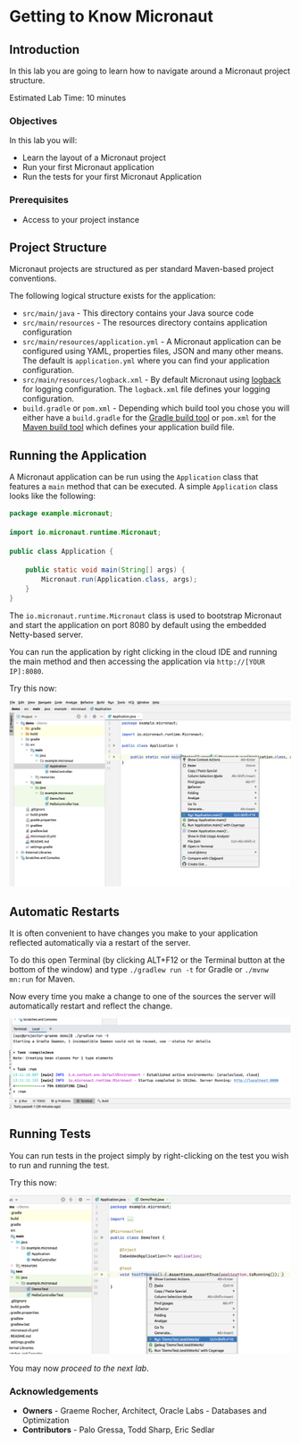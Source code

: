 # Getting to Know Micronaut

## Introduction
In this lab you are going to learn how to navigate around a Micronaut project structure.

Estimated Lab Time: 10 minutes

### Objectives

In this lab you will:
* Learn the layout of a Micronaut project
* Run your first Micronaut application
* Run the tests for your first Micronaut Application

### Prerequisites
- Access to your project instance


## Project Structure
Micronaut projects are structured as per standard Maven-based project conventions.

The following logical structure exists for the application:

* `src/main/java` - This directory contains your Java source code
* `src/main/resources` - The resources directory contains application configuration 
* `src/main/resources/application.yml` - A Micronaut application can be configured using YAML, properties files, JSON and many other means. The default is `application.yml` where you can find your application configuration.
* `src/main/resources/logback.xml` - By default Micronaut using [logback](http://logback.qos.ch) for logging configuration. The `logback.xml` file defines your logging configuration.
* `build.gradle` or `pom.xml` - Depending which build tool you chose you will either have a `build.gradle` for the [Gradle build tool](https://gradle.org) or `pom.xml` for the [Maven build tool](https://maven.apache.org) which defines your application build file.

## Running the Application
A Micronaut application can be run using the `Application` class that features a `main` method that can be executed. A simple `Application` class looks like the following:

```java
package example.micronaut;

import io.micronaut.runtime.Micronaut;

public class Application {

    public static void main(String[] args) {
        Micronaut.run(Application.class, args);
    }
}
```

The `io.micronaut.runtime.Micronaut` class is used to bootstrap Micronaut and start the application on port 8080 by default using the embedded Netty-based server.

You can run the application by right clicking in the cloud IDE and running the main method and then accessing the application via `http://[YOUR IP]:8080`. 

Try this now:

![Running the application](images/running.png)

## Automatic Restarts
It is often convenient to have changes you make to your application reflected automatically via a restart of the server.

To do this open Terminal (by clicking ALT+F12 or the Terminal button at the bottom of the window) and type `./gradlew run -t` for Gradle or `./mvnw mn:run` for Maven.

Now every time you make a change to one of the sources the server will automatically restart and reflect the change.

![Running the application](images/autorestart.png)

## Running Tests 
You can run tests in the project simply by right-clicking on the test you wish to run and running the test.

Try this now:

![Running tests](images/running-tests.png)

You may now *proceed to the next lab*.

### Acknowledgements
- **Owners** - Graeme Rocher, Architect, Oracle Labs - Databases and Optimization
- **Contributors** - Palo Gressa, Todd Sharp, Eric Sedlar

